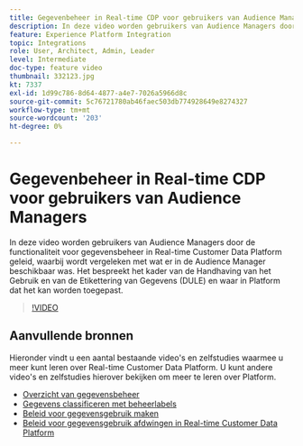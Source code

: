 ```yaml
---
title: Gegevenbeheer in Real-time CDP voor gebruikers van Audience Managers
description: In deze video worden gebruikers van Audience Managers door de functionaliteit voor gegevensbeheer in Real-time Customer Data Platform geleid, waarbij wordt vergeleken met wat er in de Audience Manager beschikbaar was. Het bespreekt het kader van de Handhaving van het Gebruik en van de Etikettering van Gegevens (DULE) en waar in Platform dat het kan worden toegepast.
feature: Experience Platform Integration
topic: Integrations
role: User, Architect, Admin, Leader
level: Intermediate
doc-type: feature video
thumbnail: 332123.jpg
kt: 7337
exl-id: 1d99c786-8d64-4877-a4e7-7026a5966d8c
source-git-commit: 5c76721780ab46faec503db774928649e8274327
workflow-type: tm+mt
source-wordcount: '203'
ht-degree: 0%

---
```


# Gegevenbeheer in Real-time CDP voor gebruikers van Audience Managers

In deze video worden gebruikers van Audience Managers door de functionaliteit voor gegevensbeheer in Real-time Customer Data Platform geleid, waarbij wordt vergeleken met wat er in de Audience Manager beschikbaar was. Het bespreekt het kader van de Handhaving van het Gebruik en van de Etikettering van Gegevens (DULE) en waar in Platform dat het kan worden toegepast.

>[!VIDEO](https://video.tv.adobe.com/v/332123/?quality=12&learn=on)

## Aanvullende bronnen

Hieronder vindt u een aantal bestaande video&#39;s en zelfstudies waarmee u meer kunt leren over Real-time Customer Data Platform. U kunt andere video&#39;s en zelfstudies hierover bekijken om meer te leren over Platform.

* [Overzicht van gegevensbeheer](https://experienceleague.adobe.com/docs/platform-learn/tutorials/data-governance/understanding-data-governance.html?lang=nl-NL#data-governance)
* [Gegevens classificeren met beheerlabels](https://experienceleague.adobe.com/docs/platform-learn/tutorials/data-governance/classify-data-using-governance-labels.html?lang=nl-NL#data-governance)
* [Beleid voor gegevensgebruik maken](https://experienceleague.adobe.com/docs/platform-learn/tutorials/data-governance/create-data-usage-policies.html?lang=nl-NL#data-governance)
* [Beleid voor gegevensgebruik afdwingen in Real-time Customer Data Platform](https://experienceleague.adobe.com/docs/platform-learn/tutorials/data-governance/enforce-data-usage-policies-in-real-time-cdp.html?lang=nl-NL#data-governance)
